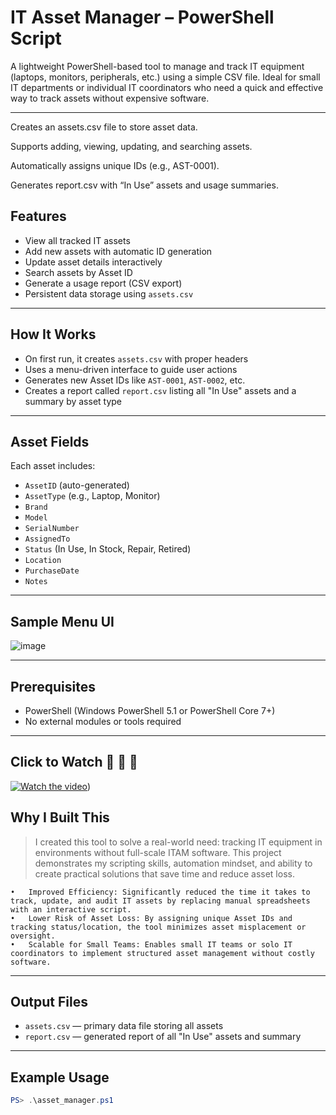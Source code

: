 # IT Asset Manager – PowerShell Script

A lightweight PowerShell-based tool to manage and track IT equipment (laptops, monitors, peripherals, etc.) using a simple CSV file. Ideal for small IT departments or individual IT coordinators who need a quick and effective way to track assets without expensive software.

---
Creates an assets.csv file to store asset data. 

Supports adding, viewing, updating, and searching assets.

Automatically assigns unique IDs (e.g., AST-0001). 

Generates report.csv with “In Use” assets and usage summaries.

## Features

- View all tracked IT assets
- Add new assets with automatic ID generation
- Update asset details interactively
- Search assets by Asset ID
- Generate a usage report (CSV export)
- Persistent data storage using `assets.csv`

---

## How It Works

- On first run, it creates `assets.csv` with proper headers
- Uses a menu-driven interface to guide user actions
- Generates new Asset IDs like `AST-0001`, `AST-0002`, etc.
- Creates a report called `report.csv` listing all "In Use" assets and a summary by asset type

---

## Asset Fields

Each asset includes:

- `AssetID` (auto-generated)
- `AssetType` (e.g., Laptop, Monitor)
- `Brand`
- `Model`
- `SerialNumber`
- `AssignedTo`
- `Status` (In Use, In Stock, Repair, Retired)
- `Location`
- `PurchaseDate`
- `Notes`

---

## Sample Menu UI

![image](https://github.com/user-attachments/assets/362a5315-66ba-41f7-84e1-72f9175c4ce9)

---

## Prerequisites

- PowerShell (Windows PowerShell 5.1 or PowerShell Core 7+)
- No external modules or tools required

---
## Click to Watch 🚨 🚨 🚨 

[![Watch the video](https://img.youtube.com/vi/0UkhLHZccxw/maxresdefault.jpg)](https://www.youtube.com/watch?v=XSyh5eBehZs))


## Why I Built This

> I created this tool to solve a real-world need: tracking IT equipment in environments without full-scale ITAM software. This project demonstrates my scripting skills, automation mindset, and ability to create practical solutions that save time and reduce asset loss.

	•	Improved Efficiency: Significantly reduced the time it takes to track, update, and audit IT assets by replacing manual spreadsheets with an interactive script.
	•	Lower Risk of Asset Loss: By assigning unique Asset IDs and tracking status/location, the tool minimizes asset misplacement or oversight.
	•	Scalable for Small Teams: Enables small IT teams or solo IT coordinators to implement structured asset management without costly software.

---

## Output Files

- `assets.csv` — primary data file storing all assets
- `report.csv` — generated report of all "In Use" assets and summary

---

## Example Usage

```powershell
PS> .\asset_manager.ps1
